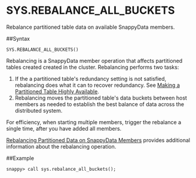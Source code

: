 # SYS.REBALANCE_ALL_BUCKETS

Rebalance partitioned table data on available SnappyData members.

##Syntax

``` pre
SYS.REBALANCE_ALL_BUCKETS()
```

Rebalancing is a SnappyData member operation that affects partitioned tables created created in the cluster. Rebalancing performs two tasks:

1.  If the a partitioned table's redundancy setting is not satisfied, rebalancing does what it can to recover redundancy. See <a href="../../data_management/partitioning-ha.html#concept_6467556AE47D4C6E9D14007CEBA5092E" class="xref" title="Use the REDUNDANCY clause to specify a number of redundant copies of a table for each partition to maintain.">Making a Partitioned Table Highly Available</a>.
2.  Rebalancing moves the partitioned table's data buckets between host members as needed to establish the best balance of data across the distributed system.

For efficiency, when starting multiple members, trigger the rebalance a single time, after you have added all members.

<a href="../../data_management/rebalancing_pr_data.html#rebalancing_pr_data" class="xref" title="You can use rebalancing to dynamically increase or decrease your SnappyData cluster capacity, or to improve the balance of data across the distributed system.">Rebalancing Partitioned Data on SnappyData Members</a> provides additional information about the rebalancing operation.

##Example

``` pre
snappy> call sys.rebalance_all_buckets();
```


